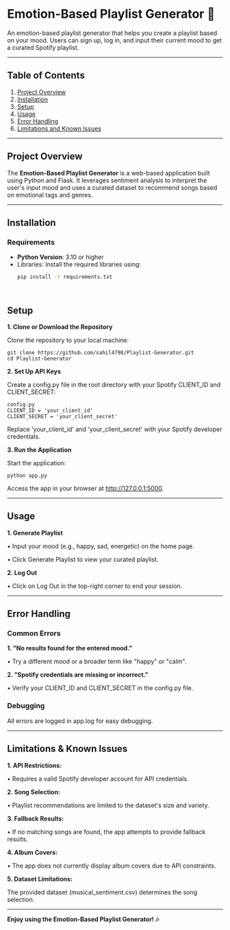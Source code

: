 # Emotion-Based Playlist Generator 🎵

An emotion-based playlist generator that helps you create a playlist based on your mood. Users can sign up, log in, and input their current mood to get a curated Spotify playlist.

---

## Table of Contents
1. [Project Overview](#project-overview)
2. [Installation](#installation)
3. [Setup](#setup)
4. [Usage](#usage)
5. [Error Handling](#error-handling)
6. [Limitations and Known Issues](#limitations-and-known-issues)

---

## Project Overview

The **Emotion-Based Playlist Generator** is a web-based application built using Python and Flask. It leverages sentiment analysis to interpret the user's input mood and uses a curated dataset to recommend songs based on emotional tags and genres.

---

## Installation

### Requirements
- **Python Version**: 3.10 or higher
- Libraries: Install the required libraries using:
  ```bash
  pip install -r requirements.txt




## Setup

**1. Clone or Download the Repository**

Clone the repository to your local machine:

    git clone https://github.com/sahil4798/Playlist-Generator.git
    cd Playlist-Generator


**2. Set Up API Keys**

Create a config.py file in the root directory with your Spotify CLIENT_ID and CLIENT_SECRET:

    config.py
    CLIENT_ID = 'your_client_id'
    CLIENT_SECRET = 'your_client_secret'

Replace 'your_client_id' and 'your_client_secret' with your Spotify developer credentials.


**3. Run the Application**

Start the application:

    python app.py

Access the app in your browser at http://127.0.0.1:5000.

---

## Usage

**1. Generate Playlist**

• Input your mood (e.g., happy, sad, energetic) on the home page.

• Click Generate Playlist to view your curated playlist.


**2. Log Out**

• Click on Log Out in the top-right corner to end your session.

---

## Error Handling

### Common Errors

**1. "No results found for the entered mood."**

• Try a different mood or a broader term like "happy" or "calm".


**2. "Spotify credentials are missing or incorrect."**

• Verify your CLIENT_ID and CLIENT_SECRET in the config.py file.


### Debugging

All errors are logged in app.log for easy debugging.

---

## Limitations & Known Issues

**1. API Restrictions:**

• Requires a valid Spotify developer account for API credentials.


**2. Song Selection:**

• Playlist recommendations are limited to the dataset's size and variety.


**3. Fallback Results:**

• If no matching songs are found, the app attempts to provide fallback results.


**4. Album Covers:**

• The app does not currently display album covers due to API constraints.


**5. Dataset Limitations:**

The provided dataset (musical_sentiment.csv) determines the song selection.

---

**Enjoy using the Emotion-Based Playlist Generator! 🎶**




